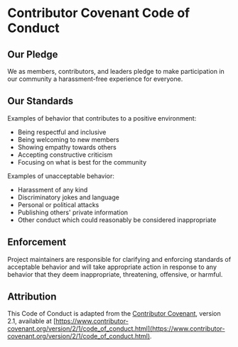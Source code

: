 # Contributor Covenant Code of Conduct

## Our Pledge

We as members, contributors, and leaders pledge to make participation in our
community a harassment-free experience for everyone.

## Our Standards

Examples of behavior that contributes to a positive environment:

* Being respectful and inclusive
* Being welcoming to new members
* Showing empathy towards others
* Accepting constructive criticism
* Focusing on what is best for the community

Examples of unacceptable behavior:

* Harassment of any kind
* Discriminatory jokes and language
* Personal or political attacks
* Publishing others' private information
* Other conduct which could reasonably be considered inappropriate

## Enforcement

Project maintainers are responsible for clarifying and enforcing standards of
acceptable behavior and will take appropriate action in response to any behavior
that they deem inappropriate, threatening, offensive, or harmful.

## Attribution

This Code of Conduct is adapted from the [Contributor Covenant](https://www.contributor-covenant.org/),
version 2.1, available at
[https://www.contributor-covenant.org/version/2/1/code_of_conduct.html](https://www.contributor-covenant.org/version/2/1/code_of_conduct.html). 
